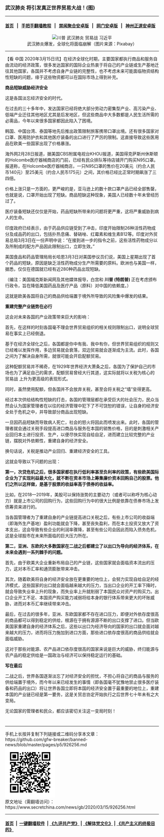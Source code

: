 ### 武汉肺炎 将引发真正世界贸易大战！(图)
------------------------

#### [首页](https://github.com/gfw-breaker/banned-news/blob/master/README.md) &nbsp;&nbsp;|&nbsp;&nbsp; [手把手翻墙教程](https://github.com/gfw-breaker/guides/wiki) &nbsp;&nbsp;|&nbsp;&nbsp; [禁闻聚合安卓版](https://github.com/gfw-breaker/bn-android) &nbsp;&nbsp;|&nbsp;&nbsp; [网门安卓版](https://github.com/oGate2/oGate) &nbsp;&nbsp;|&nbsp;&nbsp; [神州正道安卓版](https://github.com/SzzdOgate/update) 



<div class="article_right" style="fone-color:#000">
 <p style="text-align:center">
  <img alt="川普 武汉肺炎 贸易战 习近平" src="http://img2.secretchina.com/pic/2019/1-28/p2351101a711414150-ss.jpg" style="height:337px; width:600px"/>
  <br>
   武汉肺炎爆发，全球化将面临崩解（图片来源：Pixabay）
   <span id="hideid" name="hideid" style="color:red;display:none;">
    <span href="https://www.secretchina.com">
    </span>
   </span>
  </br>
 </p>
 <div id="txt-mid1-t21-2017">
  

---


  </div>
 </div>
 <p>
  【看
  <span href="https://www.secretchina.com" target="_blank">
   中国
  </span>
  2020年3月15日讯】在经济全球化时期，主要国家都执行商品和服务自由流动的经济政策，很多发达国家的国际企业热衷于将自己的产业链或生产基地迁往其他国家，各国并不考虑自身产业链的完整性，也不考虑未来可能面临物资结构性短缺的问题，缘于这些物资都可以在国际市场上得到补充。
  <span id="hideid" name="hideid" style="color:red;display:none;">
   <span href="https://www.secretchina.com">
   </span>
  </span>
 </p>
 <p>
  <strong>
   商品短缺威胁经济安全
  </strong>
 </p>
 <p>
  这是各国淡忘经济安全的时代。
 </p>
 <p>
  在过去的三十多年中，发达国家已经将绝大部分劳动力密集型产业、高污染产业、低端产业迁往其他地区尤其是后发地区，但这些商品中大多数都是人民生活所需的必需品，今年以来很多国家都因此陷入了困境。
 </p>
 <p>
  韩国、中国台湾、泰国等地先后推出政策限制旅客携带口罩出境。还有很多国家对口罩、医用防护衣和其他医疗装备的出口进行了严厉的限制。这直接导致这些医用品在欧美一些国家出现了价格暴涨。
 </p>
 <p>
  海外网2月28日报道，据美国CBS附属电视台KHOU报道，美国得克萨斯州休斯顿的Holcombe医疗器械商店的门前，已经有民众排队等待店铺开门购买N95口罩。报道称，在Holcombe医疗器械商店，一只N95口罩的售价在20美元（约合人民币140元）至25美元（约合人民币175元）之间，其价格已经比正常时期飙涨了三四倍。
 </p>
 <p>
  价格上涨只是一方面的，更严峻的是，亚马逊上的数十款口罩产品已经全部售罄，也就是说，口罩开始出现了短缺。商品短缺这种现象，美国人已经数十年未曾经历过了。
 </p>
 <p>
  医疗装备短缺还仅仅是开始，药品短缺所带来的问题将更严重，这将严重威胁到病人的生命。
 </p>
 <p>
  印度政府已经表示，由于药品供应链受到了冲击，印度开始限制26种活性药物成分及成品药的出口，包括扑热息痛、替硝唑、红霉素和维生素B12等。印度对外贸易总局3月3日在一份声明中说：“在接到进一步的指令之前，这些活性药物成分以及所制成的配方产品因此限制出口，立即生效。”
 </p>
 <p>
  美国食品和药品管理局局长哈恩3月3日对美国参议员们说，美国上星期出现了首个药品的短缺，原因是缺乏活性药物成分生产所需要的原料。欧洲也与美国一样，据悉，仅仅在德国就已经有近280种药品出现短缺。
 </p>
 <p>
  （编注：美国福克斯新闻网及其他媒体报导，白宫和
  <strong>
   <span href="https://www.secretchina.com/news/gb/tag/川普" target="_blank">
    川普
   </span>
   (特朗普)
  </strong>
  正在考虑颁布行政令，旨在降低美国药品及医疗产品（原料）对中国的依赖度。）
 </p>
 <p>
  这就是欧美各国将自己的商品供给端置于境外所导致的风险集中爆发的结果。
 </p>
 <p>
  <strong>
   重建完整产业链势在必行
  </strong>
 </p>
 <p>
  这会对未来各国的产业政策带来巨大的影响：
 </p>
 <p>
  首先，在这样的时刻各国毫不理会世界贸易组织的相关规则限制出口，说明全球贸易在事实上已经倒退。
 </p>
 <p>
  基于在经济全球化之后，各国都是你中有我、我中有你，但世界贸易组织的规则又已经难以发挥作用，多边贸易就会衰落，双边贸易就会逐渐成为主流。此时，各国之间为了解决自身所需，就很可能会开启配额贸易。
 </p>
 <p>
  这种配额贸易并不稀奇，在1929年世界经济大萧条之后，各国为了保护自己的市场也为了满足自己的需求，配额贸易曾经大行其道，这实际就将以关税为核心的
  <span href="https://www.secretchina.com/news/gb/tag/贸易战" target="_blank">
   贸易战
  </span>
  上升为更高级的表现形式。
 </p>
 <center>
  <div style="max-width: 632px;height:180px; display: none; text-align: center; margin: 0 auto; overflow: hidden;overflow-x: hidden;">
   <div id="taboola-midarticle-thumbnails" style="max-width: 632px;height:180px;overflow: hidden;overflow-x: hidden;">
   </div>
  </div>
  <div>
   <ins class="adsbygoogle" data-ad-client="ca-pub-1276641434651360" data-ad-format="fluid" data-ad-layout="in-article" data-ad-slot="5164544770" style="display:block; text-align:center;">
   </ins>
  </div>
 </center>
 <p>
  同时，虽然使用配额，但各国并不会放弃关税，甚至会将关税之“墙”垒得更高。
 </p>
 <p>
  经过本次供给结构性短缺的打击，各国的管理层都在承受巨大的社会压力，民众当然会认为国家管理者在以往的经济管理中犯下了不可饶恕的错误，让自身的经济安全处于危机之中，并导致部分商品出现短缺。
 </p>
 <p>
  一旦因药品短缺而导致病人死亡，社会的怒火将因此而喷发出来。此时，各国的管理者就会通过关税手段提高进口商品与服务在本国的销售价格，目的是刺激相关产业回归本土进行投资、生产，以便尽快实现自给自足，进而建立比较完整的产业链，摆脱对外依赖性，重建自身的经济安全。
 </p>
 <p>
  换句话说，关税是推动产业回归、重建经济安全的工具。
 </p>
 <p>
  这就会导致以下问题的出现：
 </p>
 <center>
  <ins class="adsbygoogle" data-ad-client="ca-pub-1276641434651360" data-ad-format="fluid" data-ad-layout="in-article" data-ad-slot="3646767294" style="display:block; text-align:center;">
  </ins>
 </center>
 <p>
  <strong>
   第一，次贷危机之后，很多国家都在执行低利率甚至负利率的政策，有些欧美国际企业为了实现利益最大化，就不断在资本市场上筹集廉价资本回购自己的股票。他们之所以这样做，是基于股票的收益率高于债券的收益率。
  </strong>
 </p>
 <p>
  比如，在2018—2019年，美股可以保持涨势的主要动力（或者可以称呼为核心动力）就是上市公司的回购行为，这些回购行为中的很大比例是依靠在债券市场上发债筹资来进行的。
 </p>
 <p>
  当各国管理者为了重建自身的产业链提高进口关税之后，有些上市公司的收益端（即海外生产基地）盈利功能就会下降，甚至丧失盈利，而在本土投资又放大了资本支出，这会导致有些企业的利润率骤降，甚至有些公司会因此而陷入债务危机，这是全球股市在未来所面临的巨大压力所在。
 </p>
 <p>
  <strong>
   第二，亚洲、东欧的大多数国家在二战之后都建立了以出口为导向的经济体系，在未来会遇到一系列棘手的问题。
  </strong>
 </p>
 <p>
  首先，由于欧美大企业重新布局自己的产业链，这些国家就会面临资本流出的压力，这对本币汇率和通货膨胀带来冲击。
 </p>
 <p>
  其次，随着欧美将自身的经济安全放在更重要的地位上，会努力实现自给自足的经济模式，这些国家的出口就会面临越来越大的压力，当出口企业的开工率下降时，就会导致失业率上升的现象，而失业率上升就削弱了本国民众对资产的购买力。出口企业开工不足、本国资产购买能力减弱将给本身的银行体系带来更大的坏账威胁，进而对本币汇率继续带来冲击。
 </p>
 <p>
  最后，在过去的很多年，亚洲、东欧国家都不存在进口压力，即便对外依存度很高的商品都可以得到稳定的供给，根源在于拥有源源不断的出口支撑了进口。但当欧美国家重建自身的经济体系之后，这些以出口为经济导向的国家的出口就会面对越来越大的压力，进而将压力施加到进口方面，那些进口依存度很高的商品供给就会面临威胁。
 </p>
 <p>
  这对于那些对能源、农产品进口依存度很高的国家来说是巨大的威胁，终归能源与农产品的稳定供给是一国政治与经济可以保持稳定运行的基础。
 </p>
 <p>
  <strong>
   写在最后
  </strong>
 </p>
 <p>
  二战之后，世界各国逐渐淡忘了对经济安全的担忧，不担心将自己的商品与服务的供给端置于境外，而今年以来已经发生的事情（即各国毫不犹豫地禁止很多医疗装备和药品的出口）将让世界各国立即将本国的经济安全置于最重要的地位上，重建本国的产业链已经是第一要务，这是关贸总协定开始执行之后世界七十年未有之大变局。
 </p>
 <p>
  无论国家的管理者和民众，都应该密切关注这一变局时刻！
  <center>
   <div>
    <div id="txt-mid2-t22-2017" style="display: block;  max-height: 351px;  overflow: hidden;">
     <div id="SC-21xxx">
     </div>
     <ins class="adsbygoogle" data-ad-client="ca-pub-1276641434651360" data-ad-format="auto" data-ad-slot="4301710469" data-full-width-responsive="true" style="display:block">
     </ins>
    </div>
   </div>
  </center>
  <div style="padding-top:12px;">
  </div>
 </p>
</div>

<hr/>
手机上长按并复制下列链接或二维码分享本文章：<br/>
https://github.com/gfw-breaker/banned-news/blob/master/pages/p5/926256.md <br/>
<a href='https://github.com/gfw-breaker/banned-news/blob/master/pages/p5/926256.md'><img src='https://github.com/gfw-breaker/banned-news/blob/master/pages/p5/926256.md.png'/></a> <br/>
原文地址（需翻墙访问）：https://www.secretchina.com/news/gb/2020/03/15/926256.html


------------------------
#### [首页](https://github.com/gfw-breaker/banned-news/blob/master/README.md) &nbsp;|&nbsp; [一键翻墙软件](https://github.com/gfw-breaker/nogfw/blob/master/README.md) &nbsp;| [《九评共产党》](https://github.com/gfw-breaker/9ping.md/blob/master/README.md#九评之一评共产党是什么) | [《解体党文化》](https://github.com/gfw-breaker/jtdwh.md/blob/master/README.md) | [《共产主义的终极目的》](https://github.com/gfw-breaker/gczydzjmd.md/blob/master/README.md)


<img src='http://gfw-breaker.win/banned-news/pages/p5/926256.md' width='0px' height='0px'/>